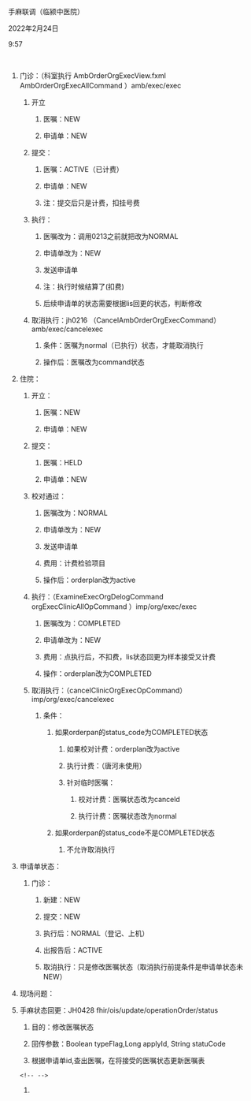 手麻联调（临颍中医院）

2022年2月24日

9:57

 

1.  门诊：（科室执行 AmbOrderOrgExecView.fxml AmbOrderOrgExecAllCommand ）amb/exec/exec

    1.  开立

        1.  医嘱：NEW

        2.  申请单：NEW

    2.  提交：

        1.  医嘱：ACTIVE（已计费）

        2.  申请单：NEW

        3.  注：提交后只是计费，扣挂号费

    3.  执行：

        1.  医嘱改为：调用0213之前就把改为NORMAL

        2.  申请单改为：NEW

        3.  发送申请单

        4.  注：执行时候结算了(扣费)

        5.  后续申请单的状态需要根据lis回更的状态，判断修改

    4.  取消执行：jh0216 （CancelAmbOrderOrgExecCommand）amb/exec/cancelexec

        1.  条件：医嘱为normal（已执行）状态，才能取消执行

        2.  操作后：医嘱改为command状态

2.  住院：

    1.  开立：

        1.  医嘱：NEW

        2.  申请单：NEW

    2.  提交：

        1.  医嘱：HELD

        2.  申请单：NEW

    3.  校对通过：

        1.  医嘱改为：NORMAL

        2.  申请单改为：NEW

        3.  发送申请单

        4.  费用：计费检验项目

        5.  操作后：orderplan改为active

    4.  执行：（ExamineExecOrgDelogCommand orgExecClinicAllOpCommand ）imp/org/exec/exec

        1.  医嘱改为：COMPLETED

        2.  申请单改为：NEW

        3.  费用：点执行后，不扣费，lis状态回更为样本接受又计费

        4.  操作：orderplan改为COMPLETED

    5.  取消执行：（cancelClinicOrgExecOpCommand）imp/org/exec/cancelexec

        1.  条件：

            1.  如果orderpan的status_code为COMPLETED状态

                1.  如果校对计费：orderplan改为active

                2.  执行计费：（唐河未使用）

                3.  针对临时医嘱：

                    1.  校对计费：医嘱状态改为canceld

                    2.  执行计费：医嘱状态改为normal

            2.  如果orderpan的status_code不是COMPLETED状态

                1.  不允许取消执行

3.  申请单状态：

    1.  门诊：

        1.  新建：NEW

        2.  提交：NEW

        3.  执行后：NORMAL（登记、上机）

        4.  出报告后：ACTIVE

        5.  取消执行：只是修改医嘱状态（取消执行前提条件是申请单状态未NEW）

4.  现场问题：

5.  手麻状态回更：JH0428 fhir/ois/update/operationOrder/status

    1.  目的：修改医嘱状态

    2.  回传参数：Boolean typeFlag,Long applyId, String statuCode

    3.  根据申请单id,查出医嘱，在将接受的医嘱状态更新医嘱表

    ```{=html}
    <!-- -->
    ```
    1.   
